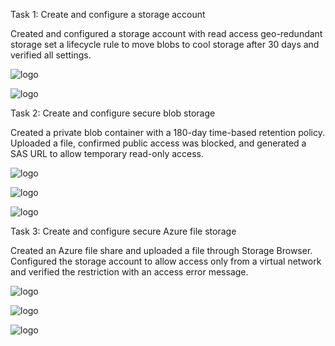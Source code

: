 
Task 1: Create and configure a storage account

Created and configured a storage account with read access geo-redundant storage set a lifecycle rule to move blobs to cool storage after 30 days and verified all settings.

![logo](https://github.com/dy1000/Azure-Administrator-AZ-104-Labs/blob/main/Labs/All-Files/lab7-pic1.png?raw=true)

![logo](https://github.com/dy1000/Azure-Administrator-AZ-104-Labs/blob/main/Labs/All-Files/lab7-pic2.png?raw=true)

Task 2: Create and configure secure blob storage

Created a private blob container with a 180-day time-based retention policy. Uploaded a file, confirmed public access was blocked, and generated a SAS URL to allow temporary read-only access.

![logo](https://github.com/dy1000/Azure-Administrator-AZ-104-Labs/blob/main/Labs/All-Files/lab7-pic3.png?raw=true)

![logo](https://github.com/dy1000/Azure-Administrator-AZ-104-Labs/blob/main/Labs/All-Files/lab7-pic4.png?raw=true)


![logo](https://github.com/dy1000/Azure-Administrator-AZ-104-Labs/blob/main/Labs/All-Files/lab7-pic5.png?raw=true)




Task 3: Create and configure secure Azure file storage

Created an Azure file share and uploaded a file through Storage Browser. Configured the storage account to allow access only from a virtual network and verified the restriction with an access error message.

![logo](https://github.com/dy1000/Azure-Administrator-AZ-104-Labs/blob/main/Labs/All-Files/lab7-pic6.png?raw=true)

![logo](https://github.com/dy1000/Azure-Administrator-AZ-104-Labs/blob/main/Labs/All-Files/lab7-pic7.png?raw=true)


![logo](https://github.com/dy1000/Azure-Administrator-AZ-104-Labs/blob/main/Labs/All-Files/lab7-pic8.png?raw=true)
